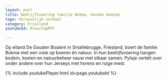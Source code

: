 ```yaml
---
layout: post
title: Bedrijfsvoering familie Bokma, Gouden boaiem
tags: Persoonlijk verhaal
category: Friesland
youtubeId: RrovcYapMfY

---
```

Op eiland De Gouden Boaiem in Smallebrugge, Friesland, boert de familie Bokma met een visie op boeren én natuur. In hun bedrijfsvoering hangen bodem, koeien en natuurbeheer nauw met elkaar samen. Pytsje vertelt over onder andere over hun Jerseys met horens en ruige mest.


{% include youtubePlayer.html id=page.youtubeId %}
